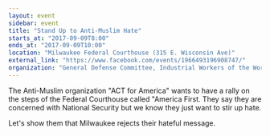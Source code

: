 ```yaml
---
layout: event
sidebar: event
title: "Stand Up to Anti-Muslim Hate"
starts_at: "2017-09-09T8:00"
ends_at: "2017-09-09T10:00"
location: "Milwaukee Federal Courthouse (315 E. Wisconsin Ave)"
external_link: "https://www.facebook.com/events/1966493196908747/"
organization: "General Defense Committee, Industrial Workers of the World"
---
```


The Anti-Muslim organization "ACT for America" wants to have a rally on the steps of the Federal Courthouse called "America First. They say they are concerned with National Security but we know they just want to stir up hate.

Let's show them that Milwaukee rejects their hateful message.
